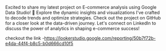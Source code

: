 Excited to share my latest project on E-commerce analysis using Google Data Studio! 🚀 Explore the dynamic insights and visualizations I've crafted to decode trends and optimize strategies. Check out the project on GitHub for a closer look at the data-driven journey. Let's connect on LinkedIn to discuss the power of analytics in shaping e-commerce success!

checkout the link -https://lookerstudio.google.com/reporting/50b7f72b-e4da-44f4-b8c5-b0d666cd10f5
